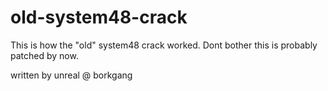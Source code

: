 # old-system48-crack
This is how the "old" system48 crack worked. Dont bother this is probably patched by now.




written by unreal @ borkgang 
